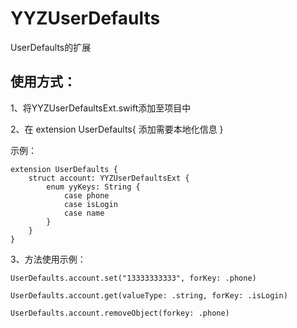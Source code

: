 # YYZUserDefaults
UserDefaults的扩展

## 使用方式：

1、将YYZUserDefaultsExt.swift添加至项目中

2、在
extension UserDefaults{
    添加需要本地化信息
}

示例：

```
extension UserDefaults {
    struct account: YYZUserDefaultsExt {
        enum yyKeys: String {
            case phone
            case isLogin
            case name
        } 
    }
}
```

3、方法使用示例：
```
UserDefaults.account.set("13333333333", forKey: .phone)
```
```
UserDefaults.account.get(valueType: .string, forKey: .isLogin)
```
```
UserDefaults.account.removeObject(forkey: .phone)
```
